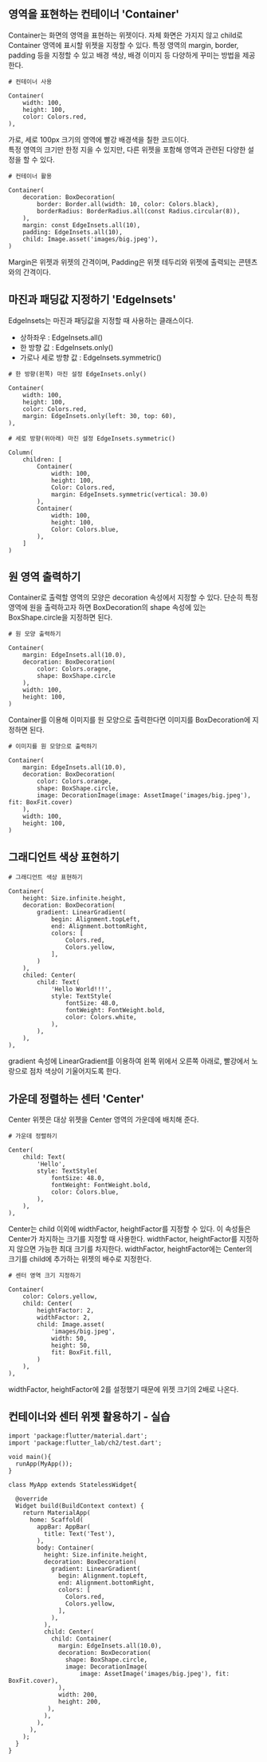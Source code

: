 ## 영역을 표현하는 컨테이너 'Container'
Container는 화면의 영역을 표현하는 위젯이다. 자체 화면은 가지지 않고 child로 Container 영역에 표시할 위젯을 지정할 수 있다. 특정 영역의 margin, border, padding 등을 지정할 수 있고 배경 색상, 배경 이미지 등 다양하게 꾸미는 방법을 제공한다.
```
# 컨테이너 사용

Container(
    width: 100,
    height: 100,
    color: Colors.red,
),
```
가로, 세로 100px 크기의 영역에 빨강 배경색을 칠한 코드이다.  
특정 영역의 크기만 한정 지을 수 있지만, 다른 위젯을 포함해 영역과 관련된 다양한 설정을 할 수 있다.
```
# 컨테이너 활용

Container(
    decoration: BoxDecoration(
        border: Border.all(width: 10, color: Colors.black),
        borderRadius: BorderRadius.all(const Radius.circular(8)),
    ),
    margin: const EdgeInsets.all(10),
    padding: EdgeInsets.all(10),
    child: Image.asset('images/big.jpeg'),
)
```
Margin은 위젯과 위젯의 간격이며, Padding은 위젯 테두리와 위젯에 출력되는 콘텐츠와의 간격이다.

## 마진과 패딩값 지정하기 'EdgeInsets'
EdgeInsets는 마진과 패딩값을 지정할 때 사용하는 클래스이다.
- 상하좌우 : EdgeInsets.all()
- 한 방향 값 : EdgeInsets.only()
- 가로나 세로 방향 값 : EdgeInsets.symmetric()

```
# 한 방향(왼쪽) 마진 설정 EdgeInsets.only()

Container(
    width: 100,
    height: 100,
    color: Colors.red,
    margin: EdgeInsets.only(left: 30, top: 60),
),
```
```
# 세로 방향(위아래) 마진 설정 EdgeInsets.symmetric()

Column(
    children: [
        Container(
            width: 100,
            height: 100,
            Color: Colors.red,
            margin: EdgeInsets.symmetric(vertical: 30.0)
        ),
        Container(
            width: 100,
            height: 100,
            Color: Colors.blue,
        ),
    ]
)
```

## 원 영역 출력하기
Container로 출력할 영역의 모양은 decoration 속성에서 지정할 수 있다. 단순히 특정 영역에 원을 출력하고자 하면 BoxDecoration의 shape 속성에 있는 BoxShape.circle을 지정하면 된다.
```
# 원 모양 출력하기

Container(
    margin: EdgeInsets.all(10.0),
    decoration: BoxDecoration(
        color: Colors.oragne,
        shape: BoxShape.circle
    ),
    width: 100,
    height: 100,
)
```
Container를 이용해 이미지를 원 모양으로 출력한다면 이미지를 BoxDecoration에 지정하면 된다.
```
# 이미지를 원 모양으로 출력하기

Container(
    margin: EdgeInsets.all(10.0),
    decoration: BoxDecoration(
        color: Colors.orange,
        shape: BoxShape.circle,
        image: DecorationImage(image: AssetImage('images/big.jpeg'), fit: BoxFit.cover)
    ),
    width: 100,
    height: 100,
)
```

## 그래디언트 색상 표현하기
```
# 그래디언트 색상 표현하기

Container(
    height: Size.infinite.height,
    decoration: BoxDecoration(
        gradient: LinearGradient(
            begin: Alignment.topLeft,
            end: Alignment.bottomRight,
            colors: [
                Colors.red,
                Colors.yellow,
            ],
        )
    ),
    chiled: Center(
        child: Text(
            'Hello World!!!',
            style: TextStyle(
                fontSize: 48.0,
                fontWeight: FontWeight.bold,
                color: Colors.white,
            ),
        ),
    ),
),
```
gradient 속성에 LinearGradient를 이용하여 왼쪽 위에서 오른쪽 아래로, 빨강에서 노랑으로 점차 색상이 기울어지도록 한다.

## 가운데 정렬하는 센터 'Center'
Center 위젯은 대상 위젯을 Center 영역의 가운데에 배치해 준다.
```
# 가운데 정렬하기

Center(
    child: Text(
        'Hello',
        style: TextStyle(
            fontSize: 48.0,
            fontWeight: FontWeight.bold,
            color: Colors.blue,
        ),
    ),
),
```
Center는 child 이외에 widthFactor, heightFactor를 지정할 수 있다. 이 속성들은 Center가 차지하는 크기를 지정할 때 사용한다. widthFactor, heightFactor를 지정하지 않으면 가능한 최대 크기를 차지한다. widthFactor, heightFactor에는 Center의 크기를 child에 추가하는 위젯의 배수로 지정한다.
```
# 센터 영역 크기 지정하기

Container(
    color: Colors.yellow,
    child: Center(
        heightFactor: 2,
        widthFactor: 2,
        child: Image.asset(
            'images/big.jpeg',
            width: 50,
            height: 50,
            fit: BoxFit.fill,
        )
    ),
),
```
widthFactor, heightFactor에 2를 설정했기 때문에 위젯 크기의 2배로 나온다.

## 컨테이너와 센터 위젯 활용하기 - 실습
```
import 'package:flutter/material.dart';
import 'package:flutter_lab/ch2/test.dart';

void main(){
  runApp(MyApp());
}

class MyApp extends StatelessWidget{

  @override
  Widget build(BuildContext context) {
    return MaterialApp(
      home: Scaffold(
        appBar: AppBar(
          title: Text('Test'),
        ),
        body: Container(
          height: Size.infinite.height,
          decoration: BoxDecoration(
            gradient: LinearGradient(
              begin: Alignment.topLeft,
              end: Alignment.bottomRight,
              colors: [
                Colors.red,
                Colors.yellow,
              ],
            ),
          ),
          child: Center(
            child: Container(
              margin: EdgeInsets.all(10.0),
              decoration: BoxDecoration(
                shape: BoxShape.circle,
                image: DecorationImage(
                    image: AssetImage('images/big.jpeg'), fit: BoxFit.cover),
              ),
              width: 200,
              height: 200,
           ),
          ),
        ),
      ),
    );
  }
}
```
